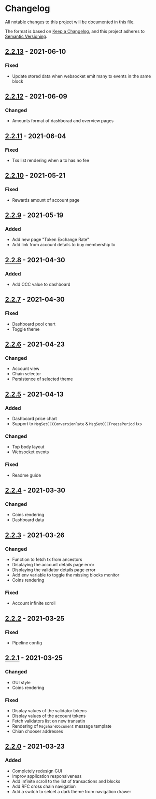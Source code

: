 # Changelog

All notable changes to this project will be documented in this file.

The format is based on [Keep a Changelog](https://keepachangelog.com/en/1.0.0/),
and this project adheres to [Semantic Versioning](https://semver.org/spec/v2.0.0.html).

## [2.2.13](https://github.com/commercionetwork/almerico/compare/v2.2.12...v2.2.13) - 2021-06-10

### Fixed

- Update stored data when websocket emit many tx events in the same block

## [2.2.12](https://github.com/commercionetwork/almerico/compare/v2.2.11...v2.2.12) - 2021-06-09

### Changed

- Amounts format of dashborad and overview pages

## [2.2.11](https://github.com/commercionetwork/almerico/compare/v2.2.10...v2.2.11) - 2021-06-04

### Fixed

- Txs list rendering when a tx has no fee

## [2.2.10](https://github.com/commercionetwork/almerico/compare/v2.2.9...v2.2.10) - 2021-05-21

### Fixed

- Rewards amount of account page

## [2.2.9](https://github.com/commercionetwork/almerico/compare/v2.2.8...v2.2.9) - 2021-05-19

### Added

- Add new page "Token Exchange Rate"
- Add link from account details to buy membership tx

## [2.2.8](https://github.com/commercionetwork/almerico/compare/v2.2.7...v2.2.8) - 2021-04-30

### Added

- Add CCC value to dashboard

## [2.2.7](https://github.com/commercionetwork/almerico/compare/v2.2.6...v2.2.7) - 2021-04-30

### Fixed

- Dashboard pool chart
- Toggle theme

## [2.2.6](https://github.com/commercionetwork/almerico/compare/v2.2.5...v2.2.6) - 2021-04-23

### Changed

- Account view
- Chain selector
- Persistence of selected theme

## [2.2.5](https://github.com/commercionetwork/almerico/compare/v2.2.4...v2.2.5) - 2021-04-13

### Added

- Dashboard price chart
- Support to `MsgSetCCCConversionRate` & `MsgSetCCCFreezePeriod` txs

### Changed

- Top body layout
- Websocket events

### Fixed

- Readme guide

## [2.2.4](https://github.com/commercionetwork/almerico/compare/v2.2.3...v2.2.4) - 2021-03-30

### Changed
  
- Coins rendering
- Dashboard data

## [2.2.3](https://github.com/commercionetwork/almerico/compare/v2.2.2...v2.2.3) - 2021-03-26

### Changed

- Function to fetch tx from ancestors
- Displaying the account details page error
- Displaying the validator details page error
- Add env variable to toggle the missing blocks monitor
- Coins rendering

### Fixed

- Account infinite scroll

## [2.2.2](https://github.com/commercionetwork/almerico/compare/v2.2.1...v2.2.2) - 2021-03-25

### Fixed

- Pipeline config

## [2.2.1](https://github.com/commercionetwork/almerico/compare/v2.2.0...v2.2.1) - 2021-03-25

### Changed

- GUI style
- Coins rendering

### Fixed

- Display values of the validator tokens
- Display values of the account tokens
- Fetch validators list on new transatin
- Rendering of `MsgShareDocument` message template
- Chian chooser addresses

## [2.2.0](https://github.com/commercionetwork/almerico/compare/v0.0.4...v2.2.0) - 2021-03-23

### Added

- Completely redesign GUI
- Improv application responsiveness
- Add infinite scroll to the list of transactions and blocks
- Add RFC cross chain navigation
- Add a switch to selcet a dark theme from navigation drawer
